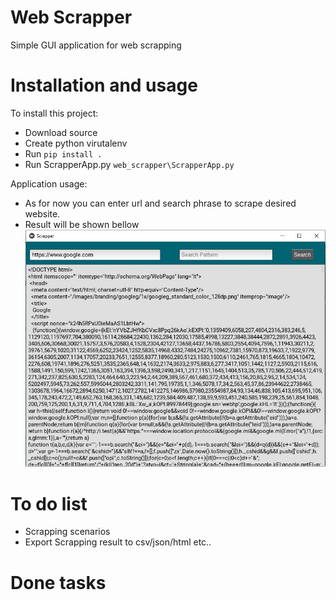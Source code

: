 # Web Scrapper
  Simple GUI application for web scrapping 

# Installation and usage
To install this project:
   - Download source
   - Create python virutalenv
   - Run ``` pip install . ```
   - Run ScrapperApp.py ``` web_scrapper\ScrapperApp.py ```  

Application usage:
   - As for now you can enter url and search phrase to scrape desired website.
   - Result will be shown bellow
   ![alt text](https://github.com/Bcicenas/web_scrapper/blob/main/GUI_preview.JPG)

# To do list
 - Scrapping scenarios
 - Export Scrapping result to csv/json/html etc..

# Done tasks
